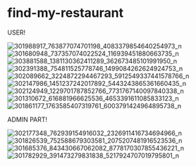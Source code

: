 # find-my-restaurant

USER!

![301988917_763877074701198_4083379854640254973_n](https://user-images.githubusercontent.com/68122949/187436730-7ac59170-72b4-42a0-9353-577d01dba8fc.jpg)
![301680948_737357074022524_116939451880663735_n](https://user-images.githubusercontent.com/68122949/187436882-c8e075c5-aae6-4d12-8efe-3fccaed061dd.jpg)
![303881588_1381130362411289_362673485101991950_n](https://user-images.githubusercontent.com/68122949/187437310-3394034f-f471-486d-8988-b722d1180c87.jpg)
![302391388_754811525778746_1499084262624924753_n](https://user-images.githubusercontent.com/68122949/187437332-64f32120-4037-4596-a830-48667ae2f8d1.jpg)
![302089662_3224872294467293_5912549337441578766_n](https://user-images.githubusercontent.com/68122949/187437349-821a5e9f-71ff-48f9-b78a-eae10071ab79.jpg)
![302147986_1451237242017892_5443243865361660435_n](https://user-images.githubusercontent.com/68122949/187437369-437fe94f-9f8b-4c79-ae28-76265e05c8f6.jpg)
![302124949_1229701787852766_7731767140097840338_n](https://user-images.githubusercontent.com/68122949/187437390-b114105d-1052-4cd2-b156-14bc3db0f288.jpg)
![301310672_616881966625536_4653391611085833123_n](https://user-images.githubusercontent.com/68122949/187437404-fa99138e-7d7a-4b23-8c4c-b98c1a4b23cb.jpg)
![301861177_1763585407319761_6003791424964895738_n](https://user-images.githubusercontent.com/68122949/187437415-d7e460b4-8d89-4c5b-9afd-228b9d72c224.jpg)

ADMIN PART!

![302177348_762939154916032_2326911416734694966_n](https://user-images.githubusercontent.com/68122949/187437430-c4718716-3204-47e9-8cfd-075d22d3aecc.jpg)
![301826539_752588679303581_2075207481916523536_n](https://user-images.githubusercontent.com/68122949/187437483-ab400a6c-954f-4b6f-872c-da430c8aa60e.jpg)
![301685376_843430667062082_8778170307855436221_n](https://user-images.githubusercontent.com/68122949/187437499-84dc345b-09ec-4b5a-9e6c-f9e6aa2b9387.jpg)
![301782929_391473279831838_5217924707019795801_n](https://user-images.githubusercontent.com/68122949/187437520-91d939e9-0bae-4a86-8055-ad7b11473501.jpg)
